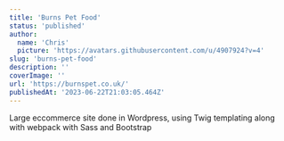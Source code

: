 ```yaml
---
title: 'Burns Pet Food'
status: 'published'
author:
  name: 'Chris'
  picture: 'https://avatars.githubusercontent.com/u/4907924?v=4'
slug: 'burns-pet-food'
description: ''
coverImage: ''
url: 'https://burnspet.co.uk/'
publishedAt: '2023-06-22T21:03:05.464Z'
---
```


Large eccommerce site done in Wordpress, using Twig templating along with webpack with Sass and Bootstrap

